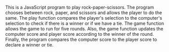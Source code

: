 
This is a JavaScript program to play rock-paper-scissors. 
The program chooses between rock, paper, and scissors and allows the player to do the same. 
The play function compares the player's selection to the computer's selection to check if there is a winner or if we have a tie. 
The game function allows the game to run for five rounds. 
Also, the game function updates the computer score and player score according to the winner of the round. Finally, the program compares the computer score to the player score to declare a winner or tie. 
